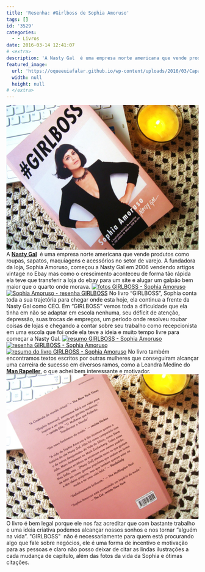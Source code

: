 ```yaml
---
title: 'Resenha: #Girlboss de Sophia Amoruso'
tags: []
id: '3529'
categories:
  - - Livros
date: 2016-03-14 12:41:07
# <extra>
description: 'A Nasty Gal  é uma empresa norte americana que vende produtos como roupas, sapatos, maquiagens e acessórios no setor de varejo. A fundadora da loja, Sophia Amoruso, começou a Nasty Gal em 2006 vendendo artigos vintage no Ebay mas como o crescimento aconteceu de forma tão rápida ela teve que transferir a loja do ebay para um site e alugar um galpão bem maior que o quarto onde morava. No livro “GIRLBOSS”, Sophia conta toda a sua trajetória para chegar onde esta hoje, ela continua a frente da Nasty Gal como CEO. Em “GIRLBOSS” vemos toda a dificuldade que ela tinha em não se adaptar em escola nenhuma, seu déficit de atenção, depressão, suas trocas de empregos, um período onde resolveu roubar coisas de lojas e chegando a contar sobre seu trabalho como recepcionista em uma escola que foi onde &hellip;'
featured_image: 
  url: 'https://oqueeuiafalar.github.io/wp-content/uploads/2016/03/Capa-do-livro-GIRLBOSS-1024x768.jpg'
  width: null
  height: null
# </extra>
---
```


[![Resenha do livro GIRLBOSS - Sophia Amoruso](/wp-content/uploads/2016/03/Capa-do-livro-GIRLBOSS-1024x768.jpg)](/wp-content/uploads/2016/03/Capa-do-livro-GIRLBOSS.jpg) A **[Nasty Gal](http://www.nastygal.com/)**  é uma empresa norte americana que vende produtos como roupas, sapatos, maquiagens e acessórios no setor de varejo. A fundadora da loja, Sophia Amoruso, começou a Nasty Gal em 2006 vendendo artigos vintage no Ebay mas como o crescimento aconteceu de forma tão rápida ela teve que transferir a loja do ebay para um site e alugar um galpão bem maior que o quarto onde morava. [![fotos GIRLBOSS - Sophia Amoruso ](/wp-content/uploads/2016/03/página-do-livro-GIRLBOSS-1024x768.jpg)](/wp-content/uploads/2016/03/página-do-livro-GIRLBOSS.jpg) [![Sophia Amoruso - resenha GIRLBOSS](/wp-content/uploads/2016/03/páginas-do-livro-GIRLBOSS-1024x768.jpg)](/wp-content/uploads/2016/03/páginas-do-livro-GIRLBOSS.jpg) No livro “GIRLBOSS”, Sophia conta toda a sua trajetória para chegar onde esta hoje, ela continua a frente da Nasty Gal como CEO. Em “GIRLBOSS” vemos toda a dificuldade que ela tinha em não se adaptar em escola nenhuma, seu déficit de atenção, depressão, suas trocas de empregos, um período onde resolveu roubar coisas de lojas e chegando a contar sobre seu trabalho como recepcionista em uma escola que foi onde ela teve a ideia e muito tempo livre para começar a Nasty Gal. [![resumo GIRLBOSS - Sophia Amoruso ](/wp-content/uploads/2016/03/capítulo-5-GIRLBOSS-1024x768.jpg)](/wp-content/uploads/2016/03/capítulo-5-GIRLBOSS.jpg) [![resenha GIRLBOSS - Sophia Amoruso ](/wp-content/uploads/2016/03/páginas-do-livro-GIRLBOSS-Sophia-Amoruso-1024x768.jpg)](/wp-content/uploads/2016/03/páginas-do-livro-GIRLBOSS-Sophia-Amoruso.jpg) [![resumo do livro GIRLBOSS - Sophia Amoruso ](/wp-content/uploads/2016/03/capítulo-8-GIRLBOSS-Sophia-Amoruso-1024x768.jpg)](/wp-content/uploads/2016/03/capítulo-8-GIRLBOSS-Sophia-Amoruso.jpg) No livro também encontramos textos escritos por outras mulheres que conseguiram alcançar uma carreira de sucesso em diversos ramos, como a Leandra Medine do **[Man Rapeller](http://www.manrepeller.com/)**, o que achei bem interessante e motivador. [![resenha do livro GIRLBOSS - contra capa - Sophia Amoruso ](/wp-content/uploads/2016/03/contra-capa-do-livro-GIRLBOSS-1024x768.jpg)](/wp-content/uploads/2016/03/contra-capa-do-livro-GIRLBOSS.jpg) O livro é bem legal porque ele nos faz acreditar que com bastante trabalho e uma ideia criativa podemos alcançar nossos sonhos e nos tornar “alguém na vida”. "GIRLBOSS"  não é necessariamente para quem está procurando algo que fale sobre negócios, ele é uma forma de incentivo e motivação para as pessoas e claro não posso deixar de citar as lindas ilustrações a cada mudança de capitulo, além das fotos da vida da Sophia e ótimas citações.
